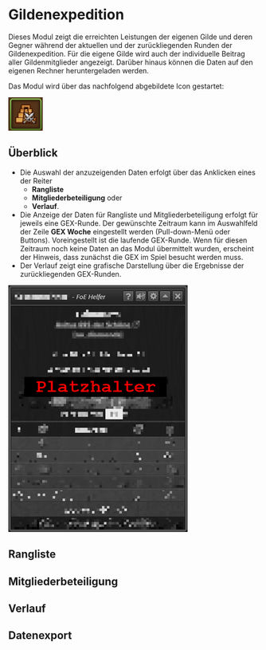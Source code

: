 # Gildenexpedition
Dieses Modul zeigt die erreichten Leistungen der eigenen Gilde und deren Gegner während der aktuellen und der zurückliegenden Runden der Gildenexpedition. Für die eigene Gilde wird auch der individuelle Beitrag aller Gildenmitglieder angezeigt. Darüber hinaus können die Daten auf den eigenen Rechner heruntergeladen werden. 

Das Modul wird über das nachfolgend abgebildete Icon gestartet:

![Icon](./.images/icon-gex.png) 

## Überblick
+ Die Auswahl der anzuzeigenden Daten erfolgt über das Anklicken eines der Reiter
  +  **Rangliste**
  +  **Mitgliederbeteiligung** oder
  +  **Verlauf**.
+ Die Anzeige der Daten für Rangliste und Mitgliederbeteiligung erfolgt für jeweils eine GEX-Runde. 
  Der gewünschte Zeitraum kann im Auswahlfeld der Zeile **GEX Woche** eingestellt werden (Pull-down-Menü oder Buttons).
  Voreingestellt ist die laufende GEX-Runde. Wenn für diesen Zeitraum noch keine Daten an das Modul übermittelt wurden, erscheint der Hinweis, dass zunächst die GEX im Spiel besucht werden muss.
+ Der Verlauf zeigt eine grafische Darstellung über die Ergebnisse der zurückliegenden GEX-Runden.

![Icon](./.images/dummy.png) 

## Rangliste

## Mitgliederbeteiligung

## Verlauf

## Datenexport
